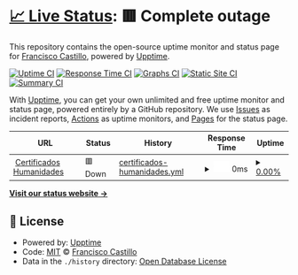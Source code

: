# [📈 Live Status](https://Francisco-Castillo.github.io/certificados): <!--live status--> **🟥 Complete outage**

This repository contains the open-source uptime monitor and status page for [Francisco Castillo](www.linkedin.com/in/cefrancastillo), powered by [Upptime](https://github.com/upptime/upptime).

[![Uptime CI](https://github.com/Francisco-Castillo/certificados/workflows/Uptime%20CI/badge.svg)](https://github.com/Francisco-Castillo/certificados/actions?query=workflow%3A%22Uptime+CI%22)
[![Response Time CI](https://github.com/Francisco-Castillo/certificados/workflows/Response%20Time%20CI/badge.svg)](https://github.com/Francisco-Castillo/certificados/actions?query=workflow%3A%22Response+Time+CI%22)
[![Graphs CI](https://github.com/Francisco-Castillo/certificados/workflows/Graphs%20CI/badge.svg)](https://github.com/Francisco-Castillo/certificados/actions?query=workflow%3A%22Graphs+CI%22)
[![Static Site CI](https://github.com/Francisco-Castillo/certificados/workflows/Static%20Site%20CI/badge.svg)](https://github.com/Francisco-Castillo/certificados/actions?query=workflow%3A%22Static+Site+CI%22)
[![Summary CI](https://github.com/Francisco-Castillo/certificados/workflows/Summary%20CI/badge.svg)](https://github.com/Francisco-Castillo/certificados/actions?query=workflow%3A%22Summary+CI%22)

With [Upptime](https://upptime.js.org), you can get your own unlimited and free uptime monitor and status page, powered entirely by a GitHub repository. We use [Issues](https://github.com/Francisco-Castillo/certificados/issues) as incident reports, [Actions](https://github.com/Francisco-Castillo/certificados/actions) as uptime monitors, and [Pages](https://Francisco-Castillo.github.io/certificados) for the status page.

<!--start: status pages-->
<!-- This summary is generated by Upptime (https://github.com/upptime/upptime) -->
<!-- Do not edit this manually, your changes will be overwritten -->
<!-- prettier-ignore -->
| URL | Status | History | Response Time | Uptime |
| --- | ------ | ------- | ------------- | ------ |
| <img alt="" src="https://icons.duckduckgo.com/ip3/certificadosfhu.unse.edu.ar.ico" height="13"> [Certificados Humanidades](https://certificadosfhu.unse.edu.ar) | 🟥 Down | [certificados-humanidades.yml](https://github.com/Francisco-Castillo/certificados/commits/HEAD/history/certificados-humanidades.yml) | <details><summary><img alt="Response time graph" src="./graphs/certificados-humanidades/response-time-week.png" height="20"> 0ms</summary><br><a href="https://Francisco-Castillo.github.io/certificados/history/certificados-humanidades"><img alt="Response time 1131" src="https://img.shields.io/endpoint?url=https%3A%2F%2Fraw.githubusercontent.com%2FFrancisco-Castillo%2Fcertificados%2FHEAD%2Fapi%2Fcertificados-humanidades%2Fresponse-time.json"></a><br><a href="https://Francisco-Castillo.github.io/certificados/history/certificados-humanidades"><img alt="24-hour response time 0" src="https://img.shields.io/endpoint?url=https%3A%2F%2Fraw.githubusercontent.com%2FFrancisco-Castillo%2Fcertificados%2FHEAD%2Fapi%2Fcertificados-humanidades%2Fresponse-time-day.json"></a><br><a href="https://Francisco-Castillo.github.io/certificados/history/certificados-humanidades"><img alt="7-day response time 0" src="https://img.shields.io/endpoint?url=https%3A%2F%2Fraw.githubusercontent.com%2FFrancisco-Castillo%2Fcertificados%2FHEAD%2Fapi%2Fcertificados-humanidades%2Fresponse-time-week.json"></a><br><a href="https://Francisco-Castillo.github.io/certificados/history/certificados-humanidades"><img alt="30-day response time 0" src="https://img.shields.io/endpoint?url=https%3A%2F%2Fraw.githubusercontent.com%2FFrancisco-Castillo%2Fcertificados%2FHEAD%2Fapi%2Fcertificados-humanidades%2Fresponse-time-month.json"></a><br><a href="https://Francisco-Castillo.github.io/certificados/history/certificados-humanidades"><img alt="1-year response time 1165" src="https://img.shields.io/endpoint?url=https%3A%2F%2Fraw.githubusercontent.com%2FFrancisco-Castillo%2Fcertificados%2FHEAD%2Fapi%2Fcertificados-humanidades%2Fresponse-time-year.json"></a></details> | <details><summary><a href="https://Francisco-Castillo.github.io/certificados/history/certificados-humanidades">0.00%</a></summary><a href="https://Francisco-Castillo.github.io/certificados/history/certificados-humanidades"><img alt="All-time uptime 64.49%" src="https://img.shields.io/endpoint?url=https%3A%2F%2Fraw.githubusercontent.com%2FFrancisco-Castillo%2Fcertificados%2FHEAD%2Fapi%2Fcertificados-humanidades%2Fuptime.json"></a><br><a href="https://Francisco-Castillo.github.io/certificados/history/certificados-humanidades"><img alt="24-hour uptime 0.00%" src="https://img.shields.io/endpoint?url=https%3A%2F%2Fraw.githubusercontent.com%2FFrancisco-Castillo%2Fcertificados%2FHEAD%2Fapi%2Fcertificados-humanidades%2Fuptime-day.json"></a><br><a href="https://Francisco-Castillo.github.io/certificados/history/certificados-humanidades"><img alt="7-day uptime 0.00%" src="https://img.shields.io/endpoint?url=https%3A%2F%2Fraw.githubusercontent.com%2FFrancisco-Castillo%2Fcertificados%2FHEAD%2Fapi%2Fcertificados-humanidades%2Fuptime-week.json"></a><br><a href="https://Francisco-Castillo.github.io/certificados/history/certificados-humanidades"><img alt="30-day uptime 0.00%" src="https://img.shields.io/endpoint?url=https%3A%2F%2Fraw.githubusercontent.com%2FFrancisco-Castillo%2Fcertificados%2FHEAD%2Fapi%2Fcertificados-humanidades%2Fuptime-month.json"></a><br><a href="https://Francisco-Castillo.github.io/certificados/history/certificados-humanidades"><img alt="1-year uptime 28.81%" src="https://img.shields.io/endpoint?url=https%3A%2F%2Fraw.githubusercontent.com%2FFrancisco-Castillo%2Fcertificados%2FHEAD%2Fapi%2Fcertificados-humanidades%2Fuptime-year.json"></a></details>

<!--end: status pages-->

[**Visit our status website →**](https://Francisco-Castillo.github.io/certificados)

## 📄 License

- Powered by: [Upptime](https://github.com/upptime/upptime)
- Code: [MIT](./LICENSE) © [Francisco Castillo](www.linkedin.com/in/cefrancastillo)
- Data in the `./history` directory: [Open Database License](https://opendatacommons.org/licenses/odbl/1-0/)
